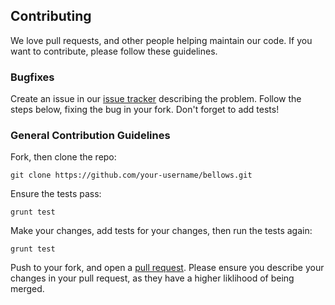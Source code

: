 ## Contributing

We love pull requests, and other people helping maintain our code. If you want to contribute, please follow these guidelines.

### Bugfixes

Create an issue in our [issue tracker](https://github.com/mobify/bellows/issues) describing the problem. Follow the steps below, fixing the bug in your fork. Don't forget to add tests!

### General Contribution Guidelines

Fork, then clone the repo:

```
git clone https://github.com/your-username/bellows.git
```

Ensure the tests pass:

```
grunt test
```
	
Make your changes, add tests for your changes, then run the tests again:

```
grunt test
```

Push to your fork, and open a [pull request](https://github.com/mobify/bellows/compare). Please ensure you describe your changes in your pull request, as they have a higher liklihood of being merged. 


